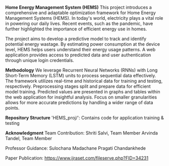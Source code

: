 **Home Energy Management System (HEMS)**
This project introduces a comprehensive and adaptable optimization framework for Home Energy Management Systems (HEMS). In today's world, electricity plays a vital role in powering our daily lives. Recent events, such as the pandemic, have further highlighted the importance of efficient energy use in homes.

The project aims to develop a predictive model to track and identify potential energy wastage. By estimating power consumption at the device level, HEMS helps users understand their energy usage patterns. A web application provides access to predicted data and user authentication through unique login credentials.

**Methodology**
We leverage Recurrent Neural Networks (RNNs) with Long Short-Term Memory (LSTM) units to process sequential data effectively. The framework utilizes real-time and historical data for training and testing, respectively. Preprocessing stages split and prepare data for efficient model training. Predicted values are presented in graphs and tables within the web application for insightful analysis. Focus on smaller granularities allows for more accurate predictions by handling a wider range of data points.

**Repository Structure**
'HEMS_proj/': Contains code for application training & testing

**Acknowledgment**
Team Contribution:
Shriti Salvi, Team Member
Arvinda Tandel, Team Member

Professor Guidance:
Sulochana Madachane
Pragati Chandankhede


Paper Publication: https://www.ijraset.com/fileserve.php?FID=34231

